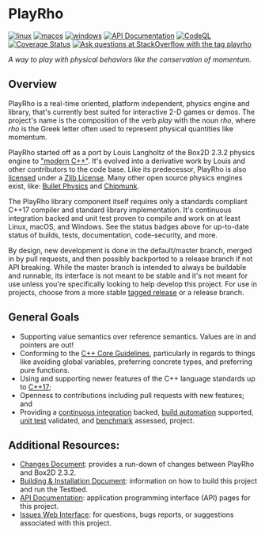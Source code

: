 <!--
  This is written for GitHub Flavored Markdown.
  See: https://github.github.com/gfm/
-->

# PlayRho

[![linux](https://github.com/louis-langholtz/PlayRho/actions/workflows/linux.yml/badge.svg)](https://github.com/louis-langholtz/PlayRho/actions/workflows/linux.yml)
[![macos](https://github.com/louis-langholtz/PlayRho/actions/workflows/macos.yml/badge.svg)](https://github.com/louis-langholtz/PlayRho/actions/workflows/macos.yml)
[![windows](https://github.com/louis-langholtz/PlayRho/actions/workflows/windows.yml/badge.svg)](https://github.com/louis-langholtz/PlayRho/actions/workflows/windows.yml)
[![API Documentation](https://github.com/louis-langholtz/PlayRho/actions/workflows/docs.yml/badge.svg)](https://github.com/louis-langholtz/PlayRho/actions/workflows/docs.yml)
[![CodeQL](https://github.com/louis-langholtz/PlayRho/actions/workflows/codeql.yml/badge.svg)](https://github.com/louis-langholtz/PlayRho/actions/workflows/codeql.yml)
[![Coverage Status](https://coveralls.io/repos/github/louis-langholtz/PlayRho/badge.svg?branch=master)](https://coveralls.io/github/louis-langholtz/PlayRho?branch=master)
[![Ask questions at StackOverflow with the tag playrho](https://img.shields.io/badge/stackoverflow-playrho-blue.svg)](https://stackoverflow.com/questions/tagged/playrho)

*A way to play with physical behaviors like the conservation of momentum.*

## Overview

PlayRho is a real-time oriented, platform independent, physics engine and library, that's currently best suited for interactive 2-D games or demos.
The project's name is the composition of the verb *play* with the noun *rho*, where
*rho* is the Greek letter often used to represent physical quantities like momentum.

PlayRho started off as a port by Louis Langholtz of the Box2D 2.3.2 physics engine to ["modern C++"](https://msdn.microsoft.com/en-us/library/hh279654.aspx).
It's evolved into a derivative work by Louis and other contributors to the code base.
Like its predecessor, PlayRho is also [licensed](LICENSE.txt) under a [Zlib License](https://opensource.org/licenses/Zlib).
Many other open source physics engines exist, like: [Bullet Physics](http://bulletphysics.org/) and [Chipmunk](https://chipmunk-physics.net).

The PlayRho library component itself requires only a standards compliant C++17 compiler and standard library implementation.
It's continuous integration backed and unit test proven to compile and work on at least Linux, macOS, and Windows.
See the status badges above for up-to-date status of builds, tests, documentation, code-security, and more.

By design, new development is done in the default/master branch, merged in by pull requests, and then possibly
backported to a release branch if not API breaking.
While the master branch is intended to always be buildable and runnable,
its interface is not meant to be stable and it's not meant for use unless you're specifically looking to help develop this project.
For use in projects,
choose from a more stable [tagged release](https://github.com/louis-langholtz/PlayRho/releases) or a release branch.

## General Goals

- Supporting value semantics over reference semantics. Values are in and pointers are out!
- Conforming to the [C++ Core Guidelines](https://github.com/isocpp/CppCoreGuidelines/blob/master/CppCoreGuidelines.md),
  particularly in regards to things like avoiding global variables,
  preferring concrete types, and preferring pure functions.
- Using and supporting newer features of the C++ language standards up to [C++17](https://en.wikipedia.org/wiki/C%2B%2B17);
- Openness to contributions including pull requests with new features; and
- Providing a [continuous integration](https://en.wikipedia.org/wiki/Continuous_integration)
  backed, [build automation](https://en.wikipedia.org/wiki/Build_automation) supported,
  [unit test](https://en.wikipedia.org/wiki/Unit_testing) validated, and [benchmark](https://en.wikipedia.org/wiki/Benchmark_(computing)) assessed, project.

## Additional Resources:

- [Changes Document](Changes.md):
  provides a run-down of changes between PlayRho and Box2D 2.3.2.
- [Building & Installation Document](INSTALL.md):
  information on how to build this project and run the Testbed.
- [API Documentation](http://louis-langholtz.github.io/PlayRho/API/index.html): application programming interface (API) pages for this project.
- [Issues Web Interface](https://github.com/louis-langholtz/PlayRho/issues):
  for questions, bugs reports, or suggestions associated with this project.
